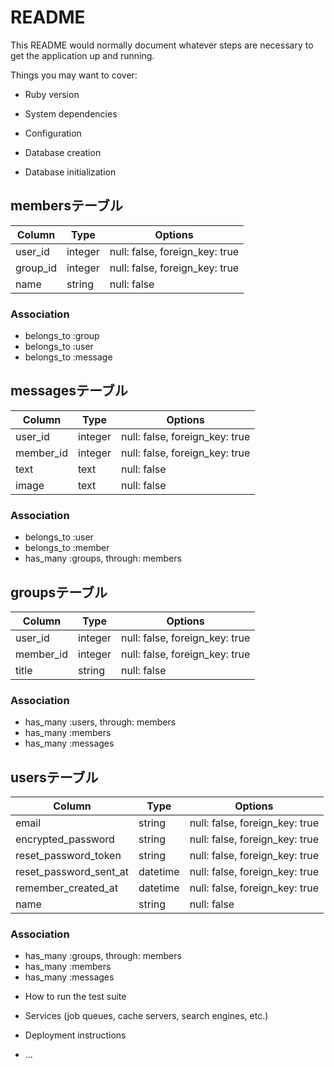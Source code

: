 # README

This README would normally document whatever steps are necessary to get the
application up and running.

Things you may want to cover:

* Ruby version

* System dependencies

* Configuration

* Database creation

* Database initialization

## membersテーブル

|Column|Type|Options|
|------|----|-------|
|user_id|integer|null: false, foreign_key: true|
|group_id|integer|null: false, foreign_key: true|
|name|string|null: false|

### Association
- belongs_to :group
- belongs_to :user
- belongs_to :message

## messagesテーブル

|Column|Type|Options|
|------|----|-------|
|user_id|integer|null: false, foreign_key: true|
|member_id|integer|null: false, foreign_key: true|
|text|text|null: false|
|image|text|null: false|

### Association
- belongs_to :user
- belongs_to :member
- has_many :groups, through: members

## groupsテーブル

|Column|Type|Options|
|------|----|-------|
|user_id|integer|null: false, foreign_key: true|
|member_id|integer|null: false, foreign_key: true|
|title|string|null: false|


### Association
- has_many :users, through: members
- has_many :members
- has_many :messages

## usersテーブル

|Column|Type|Options|
|------|----|-------|
|email|string|null: false, foreign_key: true|
|encrypted_password|string|null: false, foreign_key: true|
|reset_password_token|string|null: false, foreign_key: true|
|reset_password_sent_at|datetime|null: false, foreign_key: true|
|remember_created_at|datetime|null: false, foreign_key: true|
|name|string|null: false|

### Association
- has_many :groups, through: members
- has_many :members
- has_many :messages

* How to run the test suite

* Services (job queues, cache servers, search engines, etc.)

* Deployment instructions

* ...
